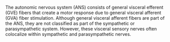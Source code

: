 The autonomic nervous system (ANS) consists of general visceral efferent (GVE) fibers that create a motor response due to general visceral afferent (GVA) fiber stimulation. Although general visceral afferent fibers are part of the ANS, they are not classified as part of the sympathetic or parasympathetic system. However, these visceral sensory nerves often colocalize within sympathetic and parasympathetic nerves.